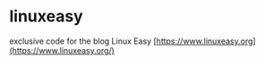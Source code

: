 # linuxeasy
exclusive code for the blog  Linux Easy 
[https://www.linuxeasy.org](https://www.linuxeasy.org/)
